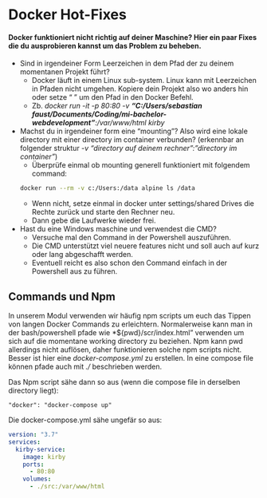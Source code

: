 # Docker Hot-Fixes 
#### Docker funktioniert nicht richtig auf deiner Maschine? Hier ein paar Fixes die du ausprobieren kannst um das Problem zu beheben.

- Sind in irgendeiner Form Leerzeichen in dem Pfad der zu deinem momentanen Projekt führt?
   - Docker läuft in einem Linux sub-system. Linux kann mit Leerzeichen in Pfaden nicht umgehen. Kopiere dein Projekt also wo anders hin oder setze “ ” um den Pfad in den Docker Befehl.
   - Zb. *docker run -it  -p 80:80 -v **“C:/Users/sebastian faust/Documents/Coding/mi-bachelor-webdevelopment”**:/var/www/html kirby*
- Machst du in irgendeiner form eine “mounting”? Also wird eine lokale directory mit einer directory im container verbunden? (erkennbar an folgender struktur *-v “directory auf deinem rechner”:”directory im container”*)
   - Überprüfe einmal ob mounting generell funktioniert mit folgendem command:
   ```bash
   docker run --rm -v c:/Users:/data alpine ls /data
   ```
   - Wenn nicht, setze einmal in docker unter settings/shared Drives die Rechte zurück und starte den Rechner neu.
   - Dann gebe die Laufwerke wieder frei.
- Hast du eine Windows maschine und verwendest die CMD?
   - Versuche mal den Command in der Powershell auszuführen.
   - Die CMD unterstützt viel neuere features nicht und soll auch auf kurz oder lang abgeschafft werden.
   - Eventuell reicht es also schon den Command einfach in der Powershell aus zu führen.

## Commands und Npm 
In unserem Modul verwenden wir häufig npm scripts um euch das Tippen von langen Docker Commands zu erleichtern. 
Normalerweise kann man in der bash/powershell pfade wie *${pwd}/scr/index.html”
verwenden um sich auf die momentane working directory zu beziehen. Npm kann pwd allerdings nicht auflösen, 
daher funktionieren solche npm scripts nicht.
Besser ist hier eine *docker-compose.yml* zu erstellen. 
In eine compose file können pfade auch mit *./* beschrieben werden.

Das Npm script sähe dann so aus (wenn die compose file in derselben directory liegt):
```npm-package
"docker": "docker-compose up"
```

Die docker-compose.yml sähe ungefär so aus:
```yml
version: "3.7"
services: 
  kirby-service:
    image: kirby
    ports:
      - 80:80
    volumes:
      - ./src:/var/www/html 
```

